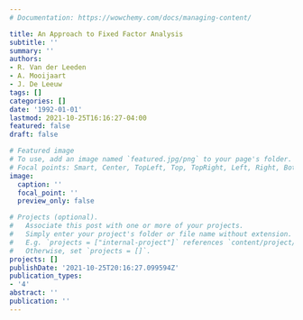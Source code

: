 ```yaml
---
# Documentation: https://wowchemy.com/docs/managing-content/

title: An Approach to Fixed Factor Analysis
subtitle: ''
summary: ''
authors:
- R. Van der Leeden
- A. Mooijaart
- J. De Leeuw
tags: []
categories: []
date: '1992-01-01'
lastmod: 2021-10-25T16:16:27-04:00
featured: false
draft: false

# Featured image
# To use, add an image named `featured.jpg/png` to your page's folder.
# Focal points: Smart, Center, TopLeft, Top, TopRight, Left, Right, BottomLeft, Bottom, BottomRight.
image:
  caption: ''
  focal_point: ''
  preview_only: false

# Projects (optional).
#   Associate this post with one or more of your projects.
#   Simply enter your project's folder or file name without extension.
#   E.g. `projects = ["internal-project"]` references `content/project/deep-learning/index.md`.
#   Otherwise, set `projects = []`.
projects: []
publishDate: '2021-10-25T20:16:27.099594Z'
publication_types:
- '4'
abstract: ''
publication: ''
---
```


